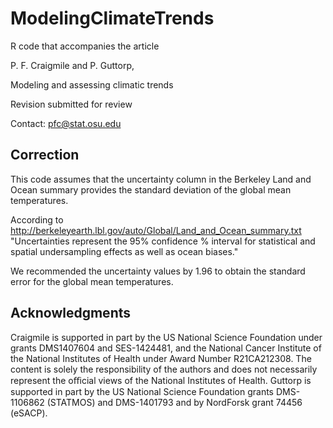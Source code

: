 # ModelingClimateTrends

R code that accompanies the article

P. F. Craigmile and P. Guttorp,

Modeling and assessing climatic trends

Revision submitted for review

Contact: pfc@stat.osu.edu


## Correction

This code assumes that the uncertainty column in the Berkeley Land and
Ocean summary provides the standard deviation of the global mean temperatures.

According to
<http://berkeleyearth.lbl.gov/auto/Global/Land_and_Ocean_summary.txt>
"Uncertainties represent the 95% confidence % interval for statistical
and spatial undersampling effects as well as ocean biases."

We recommended the uncertainty values by 1.96 to obtain the standard
error for the global mean temperatures.



## Acknowledgments

Craigmile is supported in part by the US National Science Foundation under grants DMS1407604 and SES-1424481, and the National Cancer Institute of the National Institutes of Health under Award Number R21CA212308. The content is solely the responsibility of the authors and does not necessarily represent the oﬃcial views of the National Institutes of Health. Guttorp is supported in part by the US National Science Foundation grants DMS-1106862 (STATMOS) and DMS-1401793 and by NordForsk grant 74456 (eSACP).
